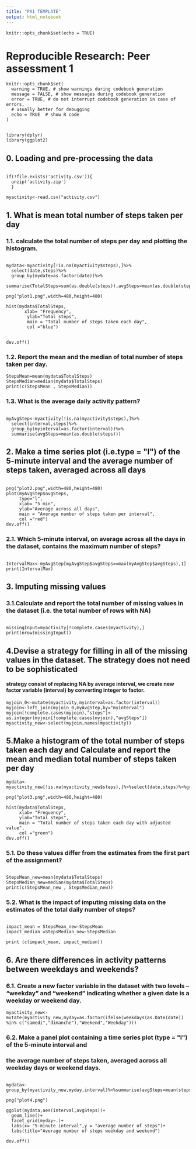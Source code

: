 ```yaml
---
title: "PA1 TEMPLATE"
output: html_notebook
---
```


```{r setup, include=FALSE}
knitr::opts_chunk$set(echo = TRUE)
```

# Reproducible Research: Peer assessment 1


```{r chunk1}
knitr::opts_chunk$set(
  warning = TRUE, # show warnings during codebook generation
  message = FALSE, # show messages during codebook generation
  error = TRUE, # do not interrupt codebook generation in case of errors,
  # usually better for debugging
  echo = TRUE  # show R code
)


```


``` {r chk1}
library(dplyr)
library(ggplot2)
```

## 0. Loading and pre-processing the data


```{r chk2}

if(!file.exists('activity.csv')){
  unzip('activity.zip')
  }

myactivity<-read.csv("activity.csv")
```


## 1. What is mean total number of steps taken per day
### 1.1. calculate the total number of steps per day and plotting the histogram.

```{r chk3}

mydata<-myactivity[!is.na(myactivity$steps),]%>%
  select(date,steps)%>%
  group_by(mydate=as.factor(date))%>%
  summarise(TotalSteps=sum(as.double(steps)),avgSteps=mean(as.double(steps)),medSteps=median(steps))

png("plot1.png",width=480,height=480)

hist(mydata$TotalSteps,
       xlab= "Frequency",
        ylab="Total steps", 
        main = "Total number of steps taken each day",
        col ="blue")


dev.off()
```
### 1.2. Report the mean and the median of total number of steps taken per day.

```{r chk4}
StepsMean=mean(mydata$TotalSteps)
StepsMedian=median(mydata$TotalSteps)
print(c(StepsMean , StepsMedian))
```

### 1.3. What is the average daily activity pattern?

```{r chk5}

myAvgStep<-myactivity[!is.na(myactivity$steps),]%>%
  select(interval,steps)%>%
  group_by(myinterval=as.factor(interval))%>%
  summarise(avgSteps=mean(as.double(steps)))
```
## 2. Make a time series plot (i.e.type = "l") of the 5-minute interval and the average number of steps taken, averaged across all days

```{r chk6}

png("plot2.png",width=480,height=480)
plot(myAvgStep$avgSteps,
     type="l",
     xlab= "5 min",
     ylab="Average across all days", 
     main = "Average number of steps taken per interval",
     col ="red")
dev.off()
```

### 2.1. Which 5-minute interval, on average across all the days in the dataset, contains the maximum number of steps?

```{r chk7}

IntervalMax<-myAvgStep[myAvgStep$avgSteps==max(myAvgStep$avgSteps),1]
print(IntervalMax)
```


## 3. Imputing missing values
### 3.1.Calculate and report the total number of missing values in the dataset (i.e. the total number of rows with NA)

```{r chk8}

missingInput=myactivity[!complete.cases(myactivity),]
print(nrow(missingInput))

```

## 4.Devise a strategy for filling in all of the missing values in the dataset. The strategy does not need to be sophisticated
####  strategy consist of replacing NA by average interval, we create new factor variable (interval) by converting integer to factor.
 

```{r chk9}
myjoin_0<-mutate(myactivity,myinterval=as.factor(interval))
myjoin<-left_join(myjoin_0,myAvgStep,by="myinterval")
myjoin[!complete.cases(myjoin),"steps"]<-as.integer(myjoin[!complete.cases(myjoin),"avgSteps"])
myactivity_new<-select(myjoin,names(myactivity))
```

## 5.Make a histogram of the total number of steps taken each day and Calculate and report the mean and median total number of steps taken per day

```{r chk10}
mydata<-myactivity_new[!is.na(myactivity_new$steps),]%>%select(date,steps)%>%group_by(mydate=as.factor(date))%>%summarise(TotalSteps=sum(as.double(steps)))

png("plot3.png",width=480,height=480)

hist(mydata$TotalSteps,
     xlab= "Frequency",
     ylab="Total steps", 
     main = "Total number of steps taken each day with adjusted value",
     col ="green")
dev.off()
```

### 5.1. Do these values differ from the estimates from the first part of the assignment? 

```{r chk11}

StepsMean_new=mean(mydata$TotalSteps)
StepsMedian_new=median(mydata$TotalSteps)
print(c(StepsMean_new , StepsMedian_new))
```
### 5.2. What is the impact of imputing missing data on the estimates of the total daily number of steps?

```{r chk12}

impact_mean = StepsMean_new-StepsMean
impact_median =StepsMedian_new-StepsMedian

print (c(impact_mean, impact_median))
```
## 6. Are there differences in activity patterns between weekdays and weekends?

### 6.1. Create a new factor variable in the dataset with two levels – “weekday” and “weekend” indicating whether a given date is a weekday or weekend day.

```{r chk13}
myactivity_new<-mutate(myactivity_new,myday=as.factor(ifelse(weekdays(as.Date(date)) %in% c("samedi","dimanche"),"Weekend","Weekday")))

```
### 6.2. Make a panel plot containing a time series plot (type = "l") of the 5-minute interval and 
### the average number of steps taken, averaged across all weekday days or weekend days.

```{r chk14}

mydata<-group_by(myactivity_new,myday,interval)%>%summarise(avgSteps=mean(steps))

png("plot4.png")

ggplot(mydata,aes(interval,avgSteps))+
  geom_line()+
  facet_grid(myday~.)+
  labs(x= "5-minute interval",y = "average number of steps")+
  labs(title="Average number of steps weekday and weekend")

dev.off()
```
